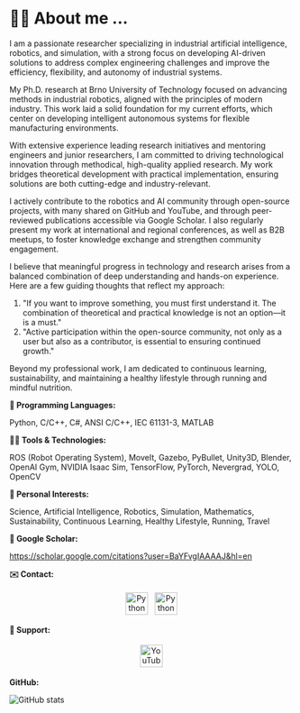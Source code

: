 # 🙋‍♂️ About me ...

I am a passionate researcher specializing in industrial artificial intelligence, robotics, and simulation, with a strong focus on developing AI-driven solutions to address complex engineering challenges and improve the efficiency, flexibility, and autonomy of industrial systems.

My Ph.D. research at Brno University of Technology focused on advancing methods in industrial robotics, aligned with the principles of modern industry. This work laid a solid foundation for my current efforts, which center on developing intelligent autonomous systems for flexible manufacturing environments.

With extensive experience leading research initiatives and mentoring engineers and junior researchers, I am committed to driving technological innovation through methodical, high-quality applied research. My work bridges theoretical development with practical implementation, ensuring solutions are both cutting-edge and industry-relevant.

I actively contribute to the robotics and AI community through open-source projects, with many shared on GitHub and YouTube, and through peer-reviewed publications accessible via Google Scholar. I also regularly present my work at international and regional conferences, as well as B2B meetups, to foster knowledge exchange and strengthen community engagement.

I believe that meaningful progress in technology and research arises from a balanced combination of deep understanding and hands-on experience. Here are a few guiding thoughts that reflect my approach:

1. "If you want to improve something, you must first understand it. The combination of theoretical and practical knowledge is not an option—it is a must."
2. "Active participation within the open-source community, not only as a user but also as a contributor, is essential to ensuring continued growth."

Beyond my professional work, I am dedicated to continuous learning, sustainability, and maintaining a healthy lifestyle through running and mindful nutrition.

**📝 Programming Languages:**

Python, C/C++, C#, ANSI C/C++, IEC 61131-3, MATLAB

**👨‍💻 Tools & Technologies:**

ROS (Robot Operating System), MoveIt, Gazebo, PyBullet, Unity3D, Blender, OpenAI Gym, NVIDIA Isaac Sim, TensorFlow, PyTorch, Nevergrad, YOLO, OpenCV

**🚀 Personal Interests:**

Science, Artificial Intelligence, Robotics, Simulation, Mathematics, Sustainability, Continuous Learning, Healthy Lifestyle, Running, Travel

**📝 Google Scholar:**

https://scholar.google.com/citations?user=BaYFvgIAAAAJ&hl=en

**✉️ Contact:**

<p align="center">
  <a href="mailto:roman.parak@outlook.com" target="_blank" rel="noopener noreferrer"> <img src="https://upload.wikimedia.org/wikipedia/commons/d/df/Microsoft_Office_Outlook_%282018–present%29.svg" alt="Python" height="40" style="vertical-align:top; margin:4px"></a>
 <a href="https://www.linkedin.com/in/roman-parak-53960910a/" target="_blank" rel="noopener noreferrer"> <img src="https://upload.wikimedia.org/wikipedia/commons/8/81/LinkedIn_icon.svg" alt="Python" height="40" style="vertical-align:top; margin:4px"></a>
</p>

**🤝 Support:**

<p align="center">
  <a href="https://www.youtube.com/@RomanParak/videos" target="_blank" rel="noopener noreferrer">
    <img src="https://upload.wikimedia.org/wikipedia/commons/0/09/YouTube_full-color_icon_%282017%29.svg" alt="YouTube" height="40" style="vertical-align:top; margin:4px; fill: red;">
  </a>
</p>

**GitHub:**

![GitHub stats](https://github-readme-stats.vercel.app/api?username=rparak&&theme=graywhite&show_icons=true&include_all_commits=true)


